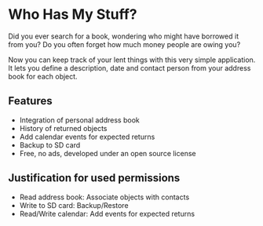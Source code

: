 Who Has My Stuff?
=================

Did you ever search for a book, wondering who might have borrowed it from you?
Do you often forget how much money people are owing you?

Now you can keep track of your lent things with this very simple application. It
lets you define a description, date and contact person from your address book
for each object.

Features
--------

* Integration of personal address book
* History of returned objects
* Add calendar events for expected returns
* Backup to SD card
* Free, no ads, developed under an open source license

Justification for used permissions
----------------------------------

* Read address book: Associate objects with contacts
* Write to SD card: Backup/Restore
* Read/Write calendar: Add events for expected returns
